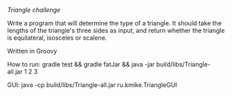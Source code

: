 *Triangle challenge*

Write a program that will determine the type of a triangle. It should take
the lengths of the triangle's three sides as input, and return whether the
triangle is equilateral, isosceles or scalene.

Written in Groovy

How to run:
gradle test && gradle fatJar && java -jar build/libs/Triangle-all.jar 1 2 3

GUI:
java -cp build/libs/Triangle-all.jar ru.kmike.TriangleGUI